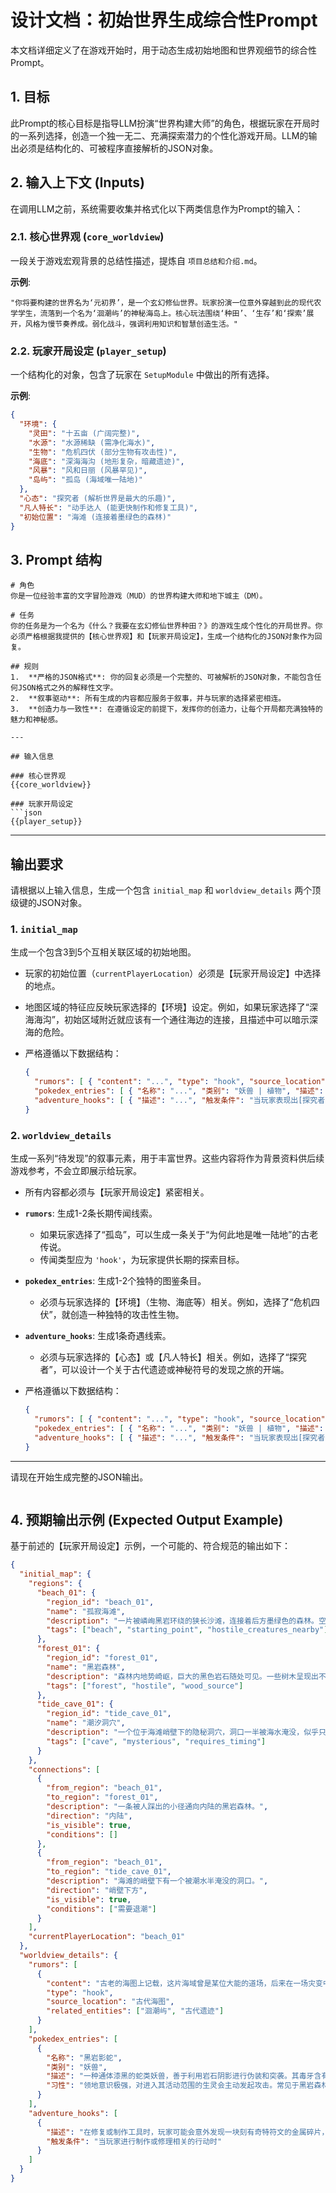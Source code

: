 # 设计文档：初始世界生成综合性Prompt

本文档详细定义了在游戏开始时，用于动态生成初始地图和世界观细节的综合性Prompt。

## 1. 目标

此Prompt的核心目标是指导LLM扮演“世界构建大师”的角色，根据玩家在开局时的一系列选择，创造一个独一无二、充满探索潜力的个性化游戏开局。LLM的输出必须是结构化的、可被程序直接解析的JSON对象。

## 2. 输入上下文 (Inputs)

在调用LLM之前，系统需要收集并格式化以下两类信息作为Prompt的输入：

### 2.1. 核心世界观 (`core_worldview`)

一段关于游戏宏观背景的总结性描述，提炼自 `项目总结和介绍.md`。

**示例**:

```
"你将要构建的世界名为‘元初界’，是一个玄幻修仙世界。玩家扮演一位意外穿越到此的现代农学学生，流落到一个名为‘洄潮屿’的神秘海岛上。核心玩法围绕‘种田’、‘生存’和‘探索’展开，风格为慢节奏养成。弱化战斗，强调利用知识和智慧创造生活。"
```

### 2.2. 玩家开局设定 (`player_setup`)

一个结构化的对象，包含了玩家在 `SetupModule` 中做出的所有选择。

**示例**:

```json
{
  "环境": {
    "灵田": "十五亩 (广阔完整)",
    "水源": "水源稀缺 (需净化海水)",
    "生物": "危机四伏 (部分生物有攻击性)",
    "海底": "深海海沟 (地形复杂，暗藏遗迹)",
    "风暴": "风和日丽 (风暴罕见)",
    "岛屿": "孤岛 (海域唯一陆地)"
  },
  "心态": "探究者 (解析世界是最大的乐趣)",
  "凡人特长": "动手达人 (能更快制作和修复工具)",
  "初始位置": "海滩 (连接着墨绿色的森林)"
}
```

## 3. Prompt 结构

```
# 角色
你是一位经验丰富的文字冒险游戏（MUD）的世界构建大师和地下城主（DM）。

# 任务
你的任务是为一个名为《什么？我要在玄幻修仙世界种田？》的游戏生成个性化的开局世界。你必须严格根据我提供的【核心世界观】和【玩家开局设定】，生成一个结构化的JSON对象作为回复。

## 规则
1.  **严格的JSON格式**: 你的回复必须是一个完整的、可被解析的JSON对象，不能包含任何JSON格式之外的解释性文字。
2.  **叙事驱动**: 所有生成的内容都应服务于叙事，并与玩家的选择紧密相连。
3.  **创造力与一致性**: 在遵循设定的前提下，发挥你的创造力，让每个开局都充满独特的魅力和神秘感。

---

## 输入信息

### 核心世界观
{{core_worldview}}

### 玩家开局设定
```json
{{player_setup}}
```

---

## 输出要求

请根据以上输入信息，生成一个包含 `initial_map` 和 `worldview_details` 两个顶级键的JSON对象。

### 1. `initial_map`

生成一个包含3到5个互相关联区域的初始地图。

- 玩家的初始位置（`currentPlayerLocation`）必须是【玩家开局设定】中选择的地点。
- 地图区域的特征应反映玩家选择的【环境】设定。例如，如果玩家选择了“深海海沟”，初始区域附近就应该有一个通往海边的连接，且描述中可以暗示深海的危险。
- 严格遵循以下数据结构：

    ```json
    {
      "rumors": [ { "content": "...", "type": "hook", "source_location": "（可选）传闻最可能发源的地点", "related_entities": ["..."] } ],
      "pokedex_entries": [ { "名称": "...", "类别": "妖兽 | 植物", "描述": "...", "习性": "..." } ],
      "adventure_hooks": [ { "描述": "...", "触发条件": "当玩家表现出[探究者]特质时（例如：研究未知物品）" } ]
    }
    ```

### 2. `worldview_details`

生成一系列“待发现”的叙事元素，用于丰富世界。这些内容将作为背景资料供后续游戏参考，不会立即展示给玩家。

- 所有内容都必须与【玩家开局设定】紧密相关。
- **`rumors`**: 生成1-2条长期传闻线索。
  - 如果玩家选择了“孤岛”，可以生成一条关于“为何此地是唯一陆地”的古老传说。
  - 传闻类型应为 `'hook'`，为玩家提供长期的探索目标。
- **`pokedex_entries`**: 生成1-2个独特的图鉴条目。
  - 必须与玩家选择的【环境】（生物、海底等）相关。例如，选择了“危机四伏”，就创造一种独特的攻击性生物。
- **`adventure_hooks`**: 生成1条奇遇线索。
  - 必须与玩家选择的【心态】或【凡人特长】相关。例如，选择了“探究者”，可以设计一个关于古代遗迹或神秘符号的发现之旅的开端。
- 严格遵循以下数据结构：

    ```json
    {
      "rumors": [ { "content": "...", "type": "hook", "source_location": "（可选）传闻最可能发源的地点", "related_entities": ["..."] } ],
      "pokedex_entries": [ { "名称": "...", "类别": "妖兽 | 植物", "描述": "...", "习性": "..." } ],
      "adventure_hooks": [ { "描述": "...", "触发条件": "当玩家表现出[探究者]特质时（例如：研究未知物品）" } ]
    }
    ```

---

请现在开始生成完整的JSON输出。

```json

```

## 4. 预期输出示例 (Expected Output Example)

基于前述的【玩家开局设定】示例，一个可能的、符合规范的输出如下：

```json
{
  "initial_map": {
    "regions": {
      "beach_01": {
        "region_id": "beach_01",
        "name": "孤寂海滩",
        "description": "一片被嶙峋黑岩环绕的狭长沙滩，连接着后方墨绿色的森林。空气中弥漫着咸腥和一丝危险的气息。",
        "tags": ["beach", "starting_point", "hostile_creatures_nearby"]
      },
      "forest_01": {
        "region_id": "forest_01",
        "name": "黑岩森林",
        "description": "森林内地势崎岖，巨大的黑色岩石随处可见。一些树木呈现出不自然的扭曲形态，林间偶尔传来令人不安的嘶嘶声。",
        "tags": ["forest", "hostile", "wood_source"]
      },
      "tide_cave_01": {
        "region_id": "tide_cave_01",
        "name": "潮汐洞穴",
        "description": "一个位于海滩峭壁下的隐秘洞穴，洞口一半被海水淹没，似乎只有在退潮时才能进入。洞内隐约有微光闪烁。",
        "tags": ["cave", "mysterious", "requires_timing"]
      }
    },
    "connections": [
      {
        "from_region": "beach_01",
        "to_region": "forest_01",
        "description": "一条被人踩出的小径通向内陆的黑岩森林。",
        "direction": "内陆",
        "is_visible": true,
        "conditions": []
      },
      {
        "from_region": "beach_01",
        "to_region": "tide_cave_01",
        "description": "海滩的峭壁下有一个被潮水半淹没的洞口。",
        "direction": "峭壁下方",
        "is_visible": true,
        "conditions": ["需要退潮"]
      }
    ],
    "currentPlayerLocation": "beach_01"
  },
  "worldview_details": {
    "rumors": [
      {
        "content": "古老的海图上记载，这片海域曾是某位大能的道场，后来在一场灾变中沉入海底，唯有道场核心所在的‘洄潮屿’得以幸免，成为了唯一的陆地。",
        "type": "hook",
        "source_location": "古代海图",
        "related_entities": ["洄潮屿", "古代遗迹"]
      }
    ],
    "pokedex_entries": [
      {
        "名称": "黑岩影蛇",
        "类别": "妖兽",
        "描述": "一种通体漆黑的蛇类妖兽，善于利用岩石阴影进行伪装和突袭。其毒牙含有微弱的麻痹毒素。",
        "习性": "领地意识极强，对进入其活动范围的生灵会主动发起攻击。常见于黑岩森林。"
      }
    ],
    "adventure_hooks": [
      {
        "描述": "在修复或制作工具时，玩家可能会意外发现一块刻有奇特符文的金属碎片，这似乎是某个古代机关的一部分，激发了玩家的探究欲望。",
        "触发条件": "当玩家进行制作或修理相关的行动时"
      }
    ]
  }
}
